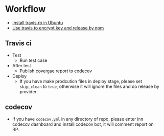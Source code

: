 # Workflow

* [Install travis.rb in Ubuntu](https://github.com/travis-ci/travis.rb#ubuntu)
* [Use travis to encrypt key and release by npm](https://docs.travis-ci.com/user/deployment/npm/)


## Travis ci

* Test
  * Run test case
* After test
  * Publish covergae report to codecov
* Deploy
  * If you have make prodcution files in deploy stage, please set `skip_clean` to `true`, otherwise it will ignore the files and do release by provider

## codecov

* If you have `codecov.yml` in any directory of repo, please enter inn codecov dashboard and install codecov bot, it will comment report on RP.
